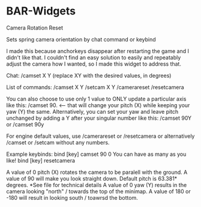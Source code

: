 # BAR-Widgets

Camera Rotation Reset

Sets spring camera orientation by chat command or keybind

I made this because anchorkeys disappear after restarting the game and I didn't like that. 
I couldn't find an easy solution to easily and repeatably adjust the camera how I wanted, so I made this widget to address that.


Chat: /camset X Y  (replace XY with the desired values, in degrees)

List of commands: /camset X Y     /setcam X Y
                  /camerareset    /resetcamera  
   
You can also choose to use only 1 value to ONLY update a particular axis like this: /camset 90. <-- that will change your pitch (X) while keeping your yaw (Y) the same.
Alternatively, you can set your yaw and leave pitch unchanged by adding a Y after your singular number like this: /camset 90Y  or  /camset 90y

    
For engine default values, use /camerareset or /resetcamera or alternatively /camset or /setcam without any numbers.

Example keybinds:     bind [key] camset 90 0       You can have as many as you like!
                      bind [key] resetcamera

A value of 0 pitch (X) rotates the camera to be paralell with the ground. A value of 90 will make you look straight down. Default pitch is 63.381* degrees. *See file for technical details
A value of 0 yaw (Y) results in the camera looking "north" / towards the top of the minimap. A value of 180 or -180 will result in looking south / toawrsd the bottom.
